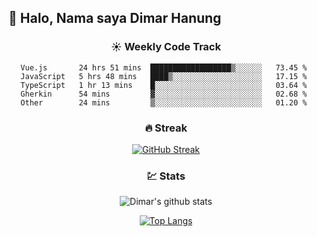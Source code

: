 ## 👋 Halo, Nama saya **Dimar Hanung**

<center>

### :sunny: Weekly Code Track
<!--START_SECTION:waka-->
```text
Vue.js       24 hrs 51 mins  ██████████████████▒░░░░░░   73.45 % 
JavaScript   5 hrs 48 mins   ████▒░░░░░░░░░░░░░░░░░░░░   17.15 % 
TypeScript   1 hr 13 mins    █░░░░░░░░░░░░░░░░░░░░░░░░   03.64 % 
Gherkin      54 mins         ▓░░░░░░░░░░░░░░░░░░░░░░░░   02.68 % 
Other        24 mins         ▒░░░░░░░░░░░░░░░░░░░░░░░░   01.20 % 
```
<!--END_SECTION:waka-->

### :fire: Streak

[![GitHub Streak](http://github-readme-streak-stats.herokuapp.com?user=dimar-hanung)](https://git.io/streak-stats)

### :chart: Stats

![Dimar's github stats](https://github-readme-stats.vercel.app/api?username=dimar-hanung&show_icons=true&theme=vue)

[![Top Langs](https://github-readme-stats.vercel.app/api/top-langs/?username=dimar-hanung)](#)

</center>
